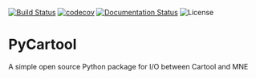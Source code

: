 [![Build Status](https://travis-ci.com/vferat/PyCartool.svg?branch=master)](https://travis-ci.com/vferat/PyCartool)
[![codecov](https://codecov.io/gh/vferat/PyCartool/branch/master/graph/badge.svg)](https://codecov.io/gh/vferat/PyCartool)
[![Documentation Status](https://readthedocs.org/projects/pycartool/badge/?version=latest)](https://pycartool.readthedocs.io/en/latest/?badge=latest)
![License](https://img.shields.io/badge/license-BSD-green.svg)

# PyCartool
A simple open source Python package for I/O between Cartool and MNE
